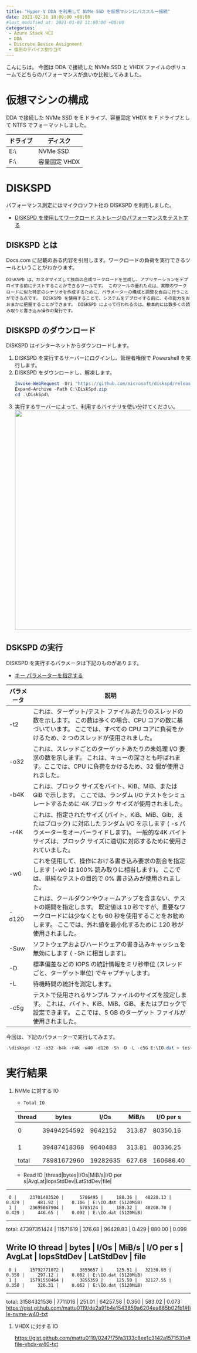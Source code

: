 ```yaml
---
title: "Hyper-V DDA を利用して NVMe SSD を仮想マシンにパススルー接続"
date: 2021-02-16 18:00:00 +08:00
#last_modified_at: 2021-01-02 11:00:00 +08:00
categories: 
 - Azure Stack HCI
 - DDA
 - Discrete Device Assignment
 - 個別のデバイス割り当て
---
```

こんにちは。
今回は DDA で接続した NVMe SSD と VHDX ファイルのボリュームでどちらのパフォーマンスが良いか比較してみました。

# 仮想マシンの構成
DDA で接続した NVMe SSD を E ドライブ、容量固定 VHDX を F ドライブとして NTFS でフォーマットしました。

|ドライブ|ディスク|
|--|--|
|E:\ |NVMe SSD|
|F:\ |容量固定 VHDX|

# DISKSPD 
パフォーマンス測定にはマイクロソフト社の DISKSPD を利用しました。
+ [DISKSPD を使用してワークロード ストレージのパフォーマンスをテストする](https://docs.microsoft.com/ja-jp/azure-stack/hci/manage/DISKSPD-overview)

## DISKSPD とは
Docs.com に記載のある内容を引用します。ワークロードの負荷を実行できるツールということがわかります。

`DISKSPD は、カスタマイズして独自の合成ワークロードを生成し、アプリケーションをデプロイする前にテストすることができるツールです。 このツールの優れた点は、実際のワークロードに似た特定のシナリオを作成するために、パラメーターの構成と調整を自由に行うことができる点です。 DISKSPD を使用することで、システムをデプロイする前に、その能力をおおまかに把握することができます。 DISKSPD によって行われるのは、根本的には数多くの読み取りと書き込み操作の発行です。`

## DISKSPD のダウンロード
DISKSPD はインターネットからダウンロードします。

1. DISKSPD を実行するサーバーにログインし、管理者権限で Powershell を実行します。
1. DISKSPD をダウンロードし、解凍します。
    ```powershell
   Invoke-WebRequest -Uri "https://github.com/microsoft/diskspd/releases/download/v2.0.21a/DiskSpd.zip" -OutFile DiskSpd.zip
   Expand-Archive -Path C:\DiskSpd.zip
   cd .\DiskSpd\
    ```
1. 実行するサーバーによって、利用するバイナリを使い分けてください。
    <img src="{{ site.url }}{{ site.baseurl }}/assets/images/azshci/DDA-perf/1.png" class="full" width="600">

## DSKSPD の実行

DISKSPD を実行するパラメータは下記のものがあります。
+ [キー パラメーターを指定する](https://docs.microsoft.com/ja-jp/azure-stack/hci/manage/diskspd-overview#specify-key-parameters)

|パラメータ|説明|
|--|--|
|-t2|これは、ターゲット/テスト ファイルあたりのスレッドの数を示します。 この数は多くの場合、CPU コアの数に基づいています。 ここでは、すべての CPU コアに負荷をかけるため、2 つのスレッドが使用されました。|
|-o32|これは、スレッドごとのターゲットあたりの未処理 I/O 要求の数を示します。 これは、キューの深さとも呼ばれます。ここでは、CPU に負荷をかけるため、32 個が使用されました。|
|-b4K|これは、ブロック サイズをバイト、KiB、MiB、または GiB で示します。 ここでは、ランダム I/O テストをシミュレートするために 4K ブロック サイズが使用されました。|
|-r4K|これは、指定されたサイズ (バイト、KiB、MiB、Gib、またはブロック) に対応したランダム I/O を示します ( -s パラメーターをオーバーライドします)。 一般的な4K バイト サイズは、ブロック サイズに適切に対応するために使用されていました。|
|-w0|これを使用して、操作における書き込み要求の割合を指定します (-w0 は 100% 読み取りに相当します)。 ここでは、単純なテストの目的で 0% 書き込みが使用されました。|
|-d120|これは、クールダウンやウォームアップを含まない、テストの期間を指定します。 既定値は 10 秒ですが、重要なワークロードには少なくとも 60 秒を使用することをお勧めします。 ここでは、外れ値を最小化するために 120 秒が使用されました。|
|-Suw|ソフトウェアおよびハードウェアの書き込みキャッシュを無効にします ( -Sh に相当します)。|
|-D|標準偏差などの IOPS の統計情報をミリ秒単位 (スレッドごと、ターゲット単位) でキャプチャします。|
|-L|待機時間の統計を測定します。|
|-c5g|テストで使用されるサンプル ファイルのサイズを設定します。 これは、バイト、KiB、MiB、GiB、またはブロックで設定できます。 ここでは、5 GB のターゲット ファイルが使用されました。|

今回は、下記のパラメーターで実行してみます。
```powershell
.\diskspd -t2 -o32 -b4k -r4k -w40 -d120 -Sh -D -L -c5G E:\IO.dat > test01.txt
```

# 実行結果
1. NVMe に対する IO
    +     Total IO
    |thread|bytes|I/Os|MiB/s|I/O per s|AvgLat|IopsStdDev|LatStdDev|file|
    |--|--|--|--|--|--|--|--|--|
    |0|39494254592|9642152|313.87|80350.16|0.397|732.52|0.105|E:\IO.dat (5120MiB)
    |1|39487418368|9640483|313.81|80336.25|0.397|724.26|0.090|E:\IO.dat (5120MiB)
    |total|78981672960|19282635|627.68|160686.40 | 0.397|1406.71|0.097|

    +    Read IO
    |thread|bytes|I/Os|MiB/s|I/O per s|AvgLat|IopsStdDev|LatStdDev|file|
------------------------------------------------------------------------------------------------------------------
     0 |     23701483520 |      5786495 |     188.36 |   48220.13 |    0.429 |     481.92 |     0.106 | E:\IO.dat (5120MiB)
     1 |     23695867904 |      5785124 |     188.32 |   48208.70 |    0.429 |     446.65 |     0.092 | E:\IO.dat (5120MiB)
------------------------------------------------------------------------------------------------------------------
total:       47397351424 |     11571619 |     376.68 |   96428.83 |    0.429 |     880.00 |     0.099

Write IO
thread |       bytes     |     I/Os     |    MiB/s   |  I/O per s |  AvgLat  | IopsStdDev | LatStdDev |  file
------------------------------------------------------------------------------------------------------------------
     0 |     15792771072 |      3855657 |     125.51 |   32130.03 |    0.350 |     297.12 |     0.082 | E:\IO.dat (5120MiB)
     1 |     15791550464 |      3855359 |     125.50 |   32127.55 |    0.350 |     326.31 |     0.062 | E:\IO.dat (5120MiB)
------------------------------------------------------------------------------------------------------------------
total:       31584321536 |      7711016 |     251.01 |   64257.58 |    0.350 |     583.02 |     0.073
    https://gist.github.com/mattu0119/de2a91b4e1543859a6204ea885b02fb1#file-nvme-w40-txt

1. VHDX に対する IO
    
    https://gist.github.com/mattu0119/0247f75fa3133c8ee1c3142a1571531e#file-vhdx-w40-txt



